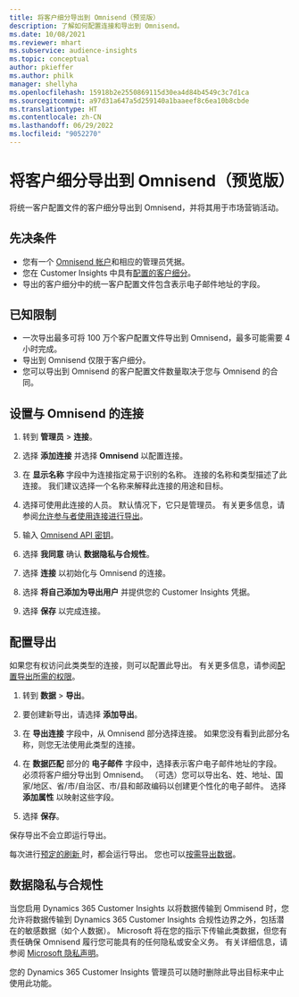 ```yaml
---
title: 将客户细分导出到 Omnisend（预览版）
description: 了解如何配置连接和导出到 Omnisend。
ms.date: 10/08/2021
ms.reviewer: mhart
ms.subservice: audience-insights
ms.topic: conceptual
author: pkieffer
ms.author: philk
manager: shellyha
ms.openlocfilehash: 15918b2e2550869115d30ea4d84b4549c3c7d1ca
ms.sourcegitcommit: a97d31a647a5d259140a1baaeef8c6ea10b8cbde
ms.translationtype: HT
ms.contentlocale: zh-CN
ms.lasthandoff: 06/29/2022
ms.locfileid: "9052270"
---
```

# <a name="export-segments-to-omnisend-preview"></a>将客户细分导出到 Omnisend（预览版）

将统一客户配置文件的客户细分导出到 Omnisend，并将其用于市场营销活动。

## <a name="prerequisites"></a>先决条件

-   您有一个 [Omnisend 帐户](https://www.omnisend.com/)和相应的管理员凭据。
-   您在 Customer Insights 中具有[配置的客户细分](segments.md)。
-   导出的客户细分中的统一客户配置文件包含表示电子邮件地址的字段。

## <a name="known-limitations"></a>已知限制

- 一次导出最多可将 100 万个客户配置文件导出到 Omnisend，最多可能需要 4 小时完成。
- 导出到 Omnisend 仅限于客户细分。
- 您可以导出到 Omnisend 的客户配置文件数量取决于您与 Omnisend 的合同。

## <a name="set-up-connection-to-omnisend"></a>设置与 Omnisend 的连接

1. 转到 **管理员** > **连接**。

1. 选择 **添加连接** 并选择 **Omnisend** 以配置连接。

1. 在 **显示名称** 字段中为连接指定易于识别的名称。 连接的名称和类型描述了此连接。 我们建议选择一个名称来解释此连接的用途和目标。

1. 选择可使用此连接的人员。 默认情况下，它只是管理员。 有关更多信息，请参阅[允许参与者使用连接进行导出](connections.md#allow-contributors-to-use-a-connection-for-exports)。

1. 输入 [Omnisend API 密钥](https://support.omnisend.com/en/articles/1061890-generating-api-key)。

1. 选择 **我同意** 确认 **数据隐私与合规性**。

1. 选择 **连接** 以初始化与 Omnisend 的连接。

1. 选择 **将自己添加为导出用户** 并提供您的 Customer Insights 凭据。

1. 选择 **保存** 以完成连接。

## <a name="configure-an-export"></a>配置导出

如果您有权访问此类类型的连接，则可以配置此导出。 有关更多信息，请参阅[配置导出所需的权限](export-destinations.md#set-up-a-new-export)。

1. 转到 **数据** > **导出**。

1. 要创建新导出，请选择 **添加导出**。

1. 在 **导出连接** 字段中，从 Omnisend 部分选择连接。 如果您没有看到此部分名称，则您无法使用此类型的连接。

1. 在 **数据匹配** 部分的 **电子邮件** 字段中，选择表示客户电子邮件地址的字段。 必须将客户细分导出到 Omnisend。 （可选）您可以导出名、姓、地址、国家/地区、省/市/自治区、市/县和邮政编码以创建更个性化的电子邮件。 选择 **添加属性** 以映射这些字段。

1. 选择 **保存**。

保存导出不会立即运行导出。

每次进行[预定的刷新 ](system.md#schedule-tab)时，都会运行导出。 您也可以[按需导出数据](export-destinations.md#run-exports-on-demand)。 


## <a name="data-privacy-and-compliance"></a>数据隐私与合规性

当您启用 Dynamics 365 Customer Insights 以将数据传输到 Ommisend 时，您允许将数据传输到 Dynamics 365 Customer Insights 合规性边界之外，包括潜在的敏感数据（如个人数据）。 Microsoft 将在您的指示下传输此类数据，但您有责任确保 Omnisend 履行您可能具有的任何隐私或安全义务。 有关详细信息，请参阅 [Microsoft 隐私声明](https://go.microsoft.com/fwlink/?linkid=396732)。

您的 Dynamics 365 Customer Insights 管理员可以随时删除此导出目标来中止使用此功能。
